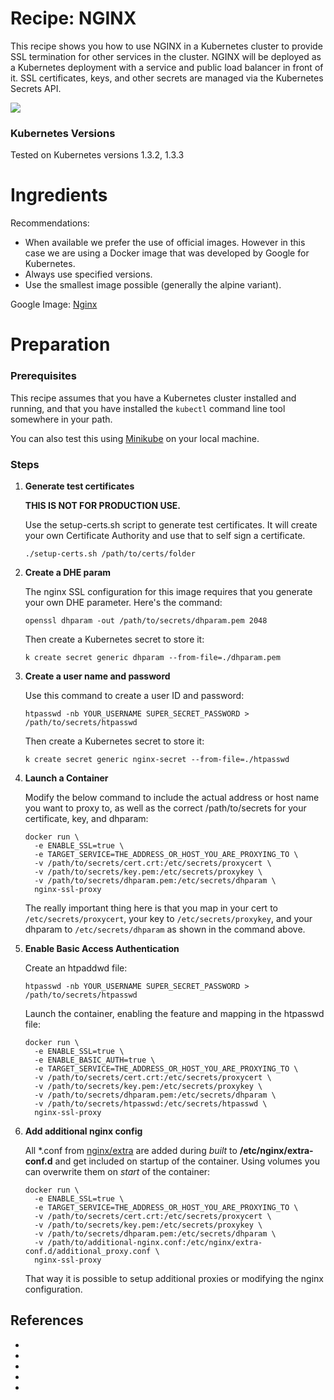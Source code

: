 # Recipe: NGINX

This recipe shows you how to use NGINX in a Kubernetes cluster to provide SSL termination for other services in the cluster. NGINX will be deployed as a Kubernetes deployment with a service and public load balancer in front of it. SSL certificates, keys, and other secrets are managed via the Kubernetes Secrets API.  

![](https://github.com/GoogleCloudPlatform/nginx-ssl-proxy/blob/master/img/architecture.png)

### Kubernetes Versions

Tested on Kubernetes versions 1.3.2, 1.3.3

# Ingredients

Recommendations:
* When available we prefer the use of official images.  However in this case we are using a Docker image that was developed by Google for Kubernetes.  
* Always use specified versions.
* Use the smallest image possible (generally the alpine variant).

Google Image: [Nginx](https://github.com/GoogleCloudPlatform/nginx-ssl-proxy/blob/master/README.md)

# Preparation

### Prerequisites

This recipe assumes that you have a Kubernetes cluster installed and running, and that you have installed the `kubectl` command line tool somewhere in your path.

You can also test this using [Minikube](https://github.com/kubernetes/minikube) on your local machine.

### Steps

1. **Generate test certificates**

    **THIS IS NOT FOR PRODUCTION USE.**

    Use the setup-certs.sh script to generate test certificates. It will create your own Certificate Authority and
use that to self sign a certificate.

    ```shell
    ./setup-certs.sh /path/to/certs/folder
    ```

1. **Create a DHE param**

    The nginx SSL configuration for this image requires that you generate your own DHE parameter. Here's the command:

    ```shell
    openssl dhparam -out /path/to/secrets/dhparam.pem 2048
    ```

    Then create a Kubernetes secret to store it:

    ```shell
    k create secret generic dhparam --from-file=./dhparam.pem
    ```

2. **Create a user name and password**

    Use this command to create a user ID and password:

    ```shell
    htpasswd -nb YOUR_USERNAME SUPER_SECRET_PASSWORD > /path/to/secrets/htpasswd
    ```

    Then create a Kubernetes secret to store it:

    ```shell
    k create secret generic nginx-secret --from-file=./htpasswd
    ```

2. **Launch a Container**

    Modify the below command to include the actual address or host name you want to proxy to, as well as the correct /path/to/secrets for your certificate, key, and dhparam:

    ```shell
    docker run \
      -e ENABLE_SSL=true \
      -e TARGET_SERVICE=THE_ADDRESS_OR_HOST_YOU_ARE_PROXYING_TO \
      -v /path/to/secrets/cert.crt:/etc/secrets/proxycert \
      -v /path/to/secrets/key.pem:/etc/secrets/proxykey \
      -v /path/to/secrets/dhparam.pem:/etc/secrets/dhparam \
      nginx-ssl-proxy
    ```
    The really important thing here is that you map in your cert to `/etc/secrets/proxycert`, your key to `/etc/secrets/proxykey`, and your dhparam to `/etc/secrets/dhparam` as shown in the command above.

3. **Enable Basic Access Authentication**

    Create an htpaddwd file:

    ```shell
    htpasswd -nb YOUR_USERNAME SUPER_SECRET_PASSWORD > /path/to/secrets/htpasswd
    ```

    Launch the container, enabling the feature and mapping in the htpasswd file:

    ```shell
    docker run \
      -e ENABLE_SSL=true \
      -e ENABLE_BASIC_AUTH=true \
      -e TARGET_SERVICE=THE_ADDRESS_OR_HOST_YOU_ARE_PROXYING_TO \
      -v /path/to/secrets/cert.crt:/etc/secrets/proxycert \
      -v /path/to/secrets/key.pem:/etc/secrets/proxykey \
      -v /path/to/secrets/dhparam.pem:/etc/secrets/dhparam \
      -v /path/to/secrets/htpasswd:/etc/secrets/htpasswd \
      nginx-ssl-proxy
    ```
4. **Add additional nginx config**

   All *.conf from [nginx/extra](nginx/extra) are added during *built* to **/etc/nginx/extra-conf.d** and get included on startup of the container. Using volumes you can overwrite them on *start* of the container:

    ```shell
    docker run \
      -e ENABLE_SSL=true \
      -e TARGET_SERVICE=THE_ADDRESS_OR_HOST_YOU_ARE_PROXYING_TO \
      -v /path/to/secrets/cert.crt:/etc/secrets/proxycert \
      -v /path/to/secrets/key.pem:/etc/secrets/proxykey \
      -v /path/to/secrets/dhparam.pem:/etc/secrets/dhparam \
      -v /path/to/additional-nginx.conf:/etc/nginx/extra-conf.d/additional_proxy.conf \
      nginx-ssl-proxy
    ```

   That way it is possible to setup additional proxies or modifying the nginx configuration.

















## References
* [](https://github.com/GoogleCloudPlatform/nginx-ssl-proxy)
* [](https://github.com/GoogleCloudPlatform/kube-jenkins-imager)
* [](https://mozilla.github.io/server-side-tls/ssl-config-generator/)
* [](https://www.ctl.io/developers/blog/post/how-to-secure-your-private-docker-registry/)
* [](http://puck.in/2016/05/getting-started-with-docker-compose-prometheus-alertmanager-blackbox-exporter-grafana/)
